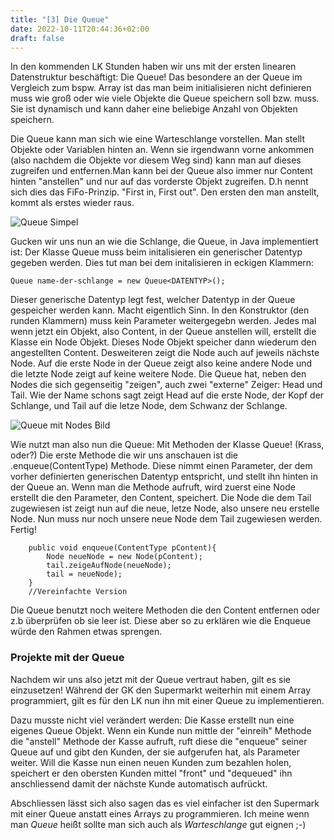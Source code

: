 ```yaml
---
title: "[3] Die Queue"
date: 2022-10-11T20:44:36+02:00
draft: false
---
```

In den kommenden LK Stunden haben wir uns mit der ersten linearen Datenstruktur beschäftigt: Die Queue!
Das besondere an der Queue im Vergleich zum bspw. Array ist das man beim initialisieren nicht definieren muss wie groß oder wie viele Objekte die Queue speichern soll bzw. muss. Sie ist dynamisch und kann daher eine beliebige Anzahl von Objekten speichern.

Die Queue kann man sich wie eine Warteschlange vorstellen. Man stellt Objekte oder Variablen hinten an. Wenn sie irgendwann vorne ankommen (also nachdem die Objekte vor diesem Weg sind) kann man auf dieses zugreifen und entfernen.Man kann bei der Queue also immer nur Content hinten "anstellen" und nur auf das vorderste Objekt zugreifen. D.h nennt sich dies das FiFo-Prinzip. "First in, First out". Den ersten den man anstellt, kommt als erstes wieder raus.

![Queue Simpel](/lernblog/queue/queue.png)

Gucken wir uns nun an wie die Schlange, die Queue, in Java implementiert ist: Der Klasse Queue muss beim initalisieren ein generischer Datentyp gegeben werden. Dies tut man bei dem initalisieren in eckigen Klammern:

~~~
Queue name-der-schlange = new Queue<DATENTYP>();
~~~

Dieser generische Datentyp legt fest, welcher Datentyp in der Queue gespeicher werden kann. Macht eigentlich Sinn. In den Konstruktor (den runden Klammern) muss kein Parameter weitergegebn werden.
Jedes mal wenn jetzt ein Objekt, also Content, in der Queue anstellen will, erstellt die Klasse ein Node Objekt. Dieses Node Objekt speicher dann wiederum den angestellten Content. Desweiteren zeigt die Node auch auf jeweils nächste Node. Auf die erste Node in der Queue zeigt also keine andere Node und die letzte Node zeigt auf keine weitere Node. Die Queue hat, neben den Nodes die sich gegenseitig "zeigen", auch zwei "externe" Zeiger: Head und Tail. Wie der Name schons sagt zeigt Head auf die erste Node, der Kopf der Schlange, und Tail auf die letze Node, dem Schwanz der Schlange.

![Queue mit Nodes Bild](/lernblog/queue/queuemitnodes.png)

Wie nutzt man also nun die Queue: Mit Methoden der Klasse Queue! (Krass, oder?) Die erste Methode die wir uns anschauen ist die .enqueue(ContentType) Methode. Diese nimmt einen Parameter, der dem vorher definierten generischen Datentyp entspricht, und stellt ihn hinten in der Queue an. Wenn man die Methode aufruft, wird zuerst eine Node erstellt die den Parameter, den Content, speichert. Die Node die dem Tail zugewiesen ist zeigt nun auf die neue, letze Node, also unsere neu erstelle Node. Nun muss nur noch unsere neue Node dem Tail zugewiesen werden. Fertig!

~~~
	public void enqueue(ContentType pContent){
		Node neueNode = new Node(pContent);
		tail.zeigeAufNode(neueNode);
		tail = neueNode);
	}
	//Vereinfachte Version
~~~

Die Queue benutzt noch weitere Methoden die den Content entfernen oder z.b überprüfen ob sie leer ist. Diese aber so zu erklären wie die Enqueue würde den Rahmen etwas sprengen.

### Projekte mit der Queue

Nachdem wir uns also jetzt mit der Queue vertraut haben, gilt es sie einzusetzen! Während der GK den Supermarkt weiterhin mit einem Array programmiert, gilt es für den LK nun ihn mit einer Queue zu implementieren. 

Dazu musste nicht viel verändert werden: Die Kasse erstellt nun eine eigenes Queue Objekt. Wenn ein Kunde nun mittle der "einreih" Methode die "anstell" Methode der Kasse aufruft, ruft diese die "enqueue" seiner Queue auf und gibt den Kunden, der sie aufgerufen hat, als Parameter weiter. Will die Kasse nun einen neuen Kunden zum bezahlen holen, speichert er den obersten Kunden mittel "front" und "dequeued" ihn anschliessend damit der nächste Kunde automatisch aufrückt.

Abschliessen lässt sich also sagen das es viel einfacher ist den Supermark mit einer Queue anstatt eines Arrays zu programmieren. Ich meine wenn man _Queue_ heißt sollte man sich auch als _Warteschlange_ gut eignen ;-) 

